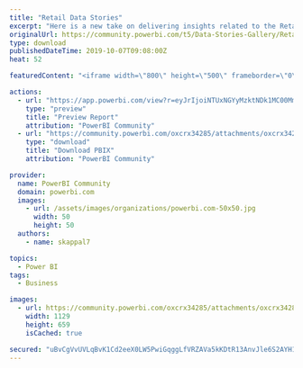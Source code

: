 ```yaml
---
title: "Retail Data Stories"
excerpt: "Here is a new take on delivering insights related to the Retail Industry, the base data taken for this dashboard is Obvience’s retail data (I have"
originalUrl: https://community.powerbi.com/t5/Data-Stories-Gallery/Retail-Data-Stories/m-p/811497
type: download
publishedDateTime: 2019-10-07T09:08:00Z
heat: 52

featuredContent: "<iframe width=\"800\" height=\"500\" frameborder=\"0\" src=\"https://app.powerbi.com/view?r=eyJrIjoiNTUxNGYyMzktNDk1MC00MmYyLWE2NWEtMGMxZDMwMjUxODdkIiwidCI6ImJiNDY2Y2JiLTYyMWMtNDkzYi04Mzc0LTZjOGYyNmRjNmExOCIsImMiOjEwfQ%3D%3D\"></iframe>"

actions:
  - url: "https://app.powerbi.com/view?r=eyJrIjoiNTUxNGYyMzktNDk1MC00MmYyLWE2NWEtMGMxZDMwMjUxODdkIiwidCI6ImJiNDY2Y2JiLTYyMWMtNDkzYi04Mzc0LTZjOGYyNmRjNmExOCIsImMiOjEwfQ%3D%3D"
    type: "preview"
    title: "Preview Report"
    attribution: "PowerBI Community"
  - url: "https://community.powerbi.com/oxcrx34285/attachments/oxcrx34285/DataStoriesGallery/3051/3/Retail%20Datastorytelling%20Demo.pbix"
    type: "download"
    title: "Download PBIX"
    attribution: "PowerBI Community"

provider:
  name: PowerBI Community
  domain: powerbi.com
  images:
    - url: /assets/images/organizations/powerbi.com-50x50.jpg
      width: 50
      height: 50
  authors:
    - name: skappal7

topics:
  - Power BI
tags:
  - Business

images:
  - url: https://community.powerbi.com/oxcrx34285/attachments/oxcrx34285/DataStoriesGallery/3051/2/Merchandise%20Analysis%20Synoptic%20Panel.png
    width: 1129
    height: 659
    isCached: true

secured: "uBvCgVvUVLqBvK1Cd2eeX0LW5PwiGqggLfVRZAVa5kKDtR13AnvJle6S2AYH1Bzi0t2rAYl6N73gzBDKneiGsyEre+oMHjXp6cymwufP9topVWYTWGmzHC4ZgLhChsOBtdYpeSzuhi/cR7hwEwbyWk9lrz4FSq0tGuL2C4lcTW3rHVxcglImhEl+E6E3Lfhh5vTeuQH0roLNrovCzPmoFGZf2lxKbcd9tkNiTVFIERHOa5aCvMrNRcUsFHYXgFE8xt48swxPdFwmmfxYlt/9H4C+pP6OFfpGW92ttWPYJijaZga5gu56SFGaane2rt8uFLLZeDeHIsUnzRh8SfySyf/UJfbYGpY25Cu03BwgKWPJMBhGRYDgUwNKDaCx2VcaerSZpoJp0WD+JL6CywiuFE8PBIjXIvPauYrrX61g9Gb8sF5cPKBkVSs1Ic1Wciyr;Xc30azmvmcVFx7j+RZ+CGw=="
---
```


